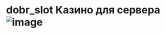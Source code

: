 # dobr_slot Казино для сервера ![image](https://github.com/wind32script/dobr_slot/assets/134332468/fb05e491-d8d1-4867-8cd3-a72219212623)
